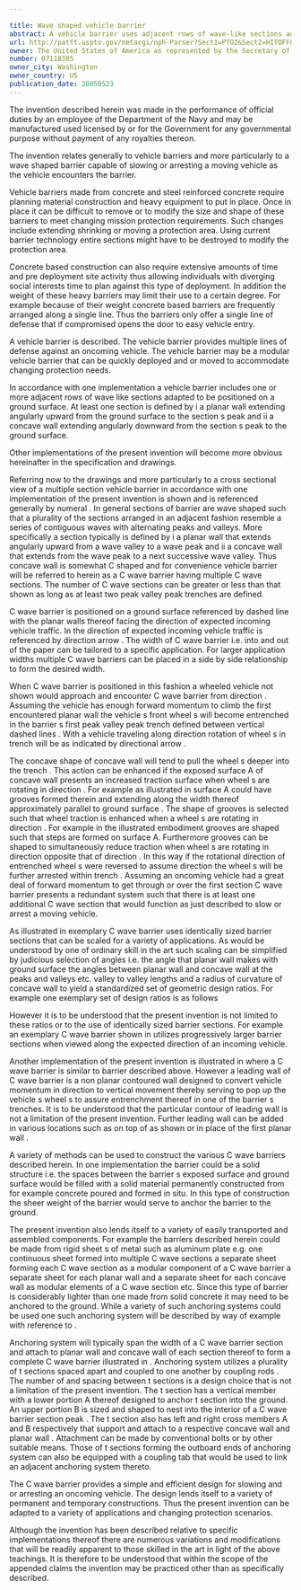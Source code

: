 ```yaml
---

title: Wave shaped vehicle barrier
abstract: A vehicle barrier uses adjacent rows of wave-like sections adapted to be positioned on a ground surface. A section is defined by (i) a planar wall extending angularly upward from the ground surface to the section's peak, and (ii) a concave wall extending angularly downward from the section's peak to the ground surface.
url: http://patft.uspto.gov/netacgi/nph-Parser?Sect1=PTO2&Sect2=HITOFF&p=1&u=%2Fnetahtml%2FPTO%2Fsearch-adv.htm&r=1&f=G&l=50&d=PALL&S1=07118305&OS=07118305&RS=07118305
owner: The United States of America as represented by the Secretary of the Navy
number: 07118305
owner_city: Washington
owner_country: US
publication_date: 20050523
---
```

The invention described herein was made in the performance of official duties by an employee of the Department of the Navy and may be manufactured used licensed by or for the Government for any governmental purpose without payment of any royalties thereon.

The invention relates generally to vehicle barriers and more particularly to a wave shaped barrier capable of slowing or arresting a moving vehicle as the vehicle encounters the barrier.

Vehicle barriers made from concrete and steel reinforced concrete require planning material construction and heavy equipment to put in place. Once in place it can be difficult to remove or to modify the size and shape of these barriers to meet changing mission protection requirements. Such changes include extending shrinking or moving a protection area. Using current barrier technology entire sections might have to be destroyed to modify the protection area.

Concrete based construction can also require extensive amounts of time and pre deployment site activity thus allowing individuals with diverging social interests time to plan against this type of deployment. In addition the weight of these heavy barriers may limit their use to a certain degree. For example because of their weight concrete based barriers are frequently arranged along a single line. Thus the barriers only offer a single line of defense that if compromised opens the door to easy vehicle entry.

A vehicle barrier is described. The vehicle barrier provides multiple lines of defense against an oncoming vehicle. The vehicle barrier may be a modular vehicle barrier that can be quickly deployed and or moved to accommodate changing protection needs.

In accordance with one implementation a vehicle barrier includes one or more adjacent rows of wave like sections adapted to be positioned on a ground surface. At least one section is defined by i a planar wall extending angularly upward from the ground surface to the section s peak and ii a concave wall extending angularly downward from the section s peak to the ground surface.

Other implementations of the present invention will become more obvious hereinafter in the specification and drawings.

Referring now to the drawings and more particularly to a cross sectional view of a multiple section vehicle barrier in accordance with one implementation of the present invention is shown and is referenced generally by numeral . In general sections of barrier are wave shaped such that a plurality of the sections arranged in an adjacent fashion resemble a series of contiguous waves with alternating peaks and valleys. More specifically a section typically is defined by i a planar wall that extends angularly upward from a wave valley to a wave peak and ii a concave wall that extends from the wave peak to a next successive wave valley. Thus concave wall is somewhat C shaped and for convenience vehicle barrier will be referred to herein as a C wave barrier having multiple C wave sections. The number of C wave sections can be greater or less than that shown as long as at least two peak valley peak trenches are defined.

C wave barrier is positioned on a ground surface referenced by dashed line with the planar walls thereof facing the direction of expected incoming vehicle traffic. In the direction of expected incoming vehicle traffic is referenced by direction arrow . The width of C wave barrier i.e. into and out of the paper can be tailored to a specific application. For larger application widths multiple C wave barriers can be placed in a side by side relationship to form the desired width.

When C wave barrier is positioned in this fashion a wheeled vehicle not shown would approach and encounter C wave barrier from direction . Assuming the vehicle has enough forward momentum to climb the first encountered planar wall the vehicle s front wheel s will become entrenched in the barrier s first peak valley peak trench defined between vertical dashed lines . With a vehicle traveling along direction rotation of wheel s in trench will be as indicated by directional arrow .

The concave shape of concave wall will tend to pull the wheel s deeper into the trench . This action can be enhanced if the exposed surface A of concave wall presents an increased traction surface when wheel s are rotating in direction . For example as illustrated in surface A could have grooves formed therein and extending along the width thereof approximately parallel to ground surface . The shape of grooves is selected such that wheel traction is enhanced when a wheel s are rotating in direction . For example in the illustrated embodiment grooves are shaped such that steps are formed on surface A. Furthermore grooves can be shaped to simultaneously reduce traction when wheel s are rotating in direction opposite that of direction . In this way if the rotational direction of entrenched wheel s were reversed to assume direction the wheel s will be further arrested within trench . Assuming an oncoming vehicle had a great deal of forward momentum to get through or over the first section C wave barrier presents a redundant system such that there is at least one additional C wave section that would function as just described to slow or arrest a moving vehicle.

As illustrated in exemplary C wave barrier uses identically sized barrier sections that can be scaled for a variety of applications. As would be understood by one of ordinary skill in the art such scaling can be simplified by judicious selection of angles i.e. the angle that planar wall makes with ground surface the angles between planar wall and concave wall at the peaks and valleys etc. valley to valley lengths and a radius of curvature of concave wall to yield a standardized set of geometric design ratios. For example one exemplary set of design ratios is as follows 

However it is to be understood that the present invention is not limited to these ratios or to the use of identically sized barrier sections. For example an exemplary C wave barrier shown in utilizes progressively larger barrier sections when viewed along the expected direction of an incoming vehicle.

Another implementation of the present invention is illustrated in where a C wave barrier is similar to barrier described above. However a leading wall of C wave barrier is a non planar contoured wall designed to convert vehicle momentum in direction to vertical movement thereby serving to pop up the vehicle s wheel s to assure entrenchment thereof in one of the barrier s trenches. It is to be understood that the particular contour of leading wall is not a limitation of the present invention. Further leading wall can be added in various locations such as on top of as shown or in place of the first planar wall .

A variety of methods can be used to construct the various C wave barriers described herein. In one implementation the barrier could be a solid structure i.e. the spaces between the barrier s exposed surface and ground surface would be filled with a solid material permanently constructed from for example concrete poured and formed in situ. In this type of construction the sheer weight of the barrier would serve to anchor the barrier to the ground.

The present invention also lends itself to a variety of easily transported and assembled components. For example the barriers described herein could be made from rigid sheet s of metal such as aluminum plate e.g. one continuous sheet formed into multiple C wave sections a separate sheet forming each C wave section as a modular component of a C wave barrier a separate sheet for each planar wall and a separate sheet for each concave wall as modular elements of a C wave section etc. Since this type of barrier is considerably lighter than one made from solid concrete it may need to be anchored to the ground. While a variety of such anchoring systems could be used one such anchoring system will be described by way of example with reference to .

Anchoring system will typically span the width of a C wave barrier section and attach to planar wall and concave wall of each section thereof to form a complete C wave barrier illustrated in . Anchoring system utilizes a plurality of t sections spaced apart and coupled to one another by coupling rods . The number of and spacing between t sections is a design choice that is not a limitation of the present invention. The t section has a vertical member with a lower portion A thereof designed to anchor t section into the ground. An upper portion B is sized and shaped to nest into the interior of a C wave barrier section peak . The t section also has left and right cross members A and B respectively that support and attach to a respective concave wall and planar wall . Attachment can be made by conventional bolts or by other suitable means. Those of t sections forming the outboard ends of anchoring system can also be equipped with a coupling tab that would be used to link an adjacent anchoring system thereto.

The C wave barrier provides a simple and efficient design for slowing and or arresting an oncoming vehicle. The design lends itself to a variety of permanent and temporary constructions. Thus the present invention can be adapted to a variety of applications and changing protection scenarios.

Although the invention has been described relative to specific implementations thereof there are numerous variations and modifications that will be readily apparent to those skilled in the art in light of the above teachings. It is therefore to be understood that within the scope of the appended claims the invention may be practiced other than as specifically described.


